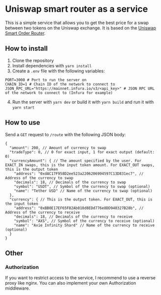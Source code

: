 # Uniswap smart router as a service
This is a simple service that allows you to get the 
best price for a swap between two tokens on the Uniswap exchange. 
It is based on the [Uniswap Smart Order Router](https://github.com/Uniswap/smart-order-router).

## How to install
1. Clone the repository
2. Install dependencies with `yarn install`
3. Create a `.env` file with the following variables:
```
PORT=3000 # Port to run the server on
CHAIN_ID=1 # Chain ID of the network to connect to
JSON_RPC_URL="https://mainnet.infura.io/v3/<api_key>" # JSON RPC URL of the network to connect to (Infura for example)
```
4. Run the server with `yarn dev` or build it with `yarn build` and run it with `yarn start`

## How to use
Send a `GET` request to `/route` with the following JSON body:
```json5
{
  "amount": 200, // Amount of currency to swap
  "tradeType": 0, // 0 for exact input, 1 for exact output (default: 0)
  "currencyAmount": { // The amount specified by the user. For EXACT_IN swaps, this is the input token amount. For EXACT_OUT swaps, this is the output token
    "address": "0xdAC17F958D2ee523a2206206994597C13D831ec7", // Address of the currency to swap
    "decimals": 18, // Decimals of the currency to swap
    "symbol": "USDT", // Symbol of the currency to swap (optional)
    "name": "Tether USD" // Name of the currency to swap (optional)
  },
  "currency": { // This is the output token. For EXACT_OUT, this is the input token
    "address": "0xBB0E17EF65F82Ab018d8EDd776e8DD940327B28b", // Address of the currency to receive
    "decimals": 18, // Decimals of the currency to receive
    "symbol": "AXS", // Symbol of the currency to receive (optional)
    "name": "Axie Infinity Shard" // Name of the currency to receive (optional)
  }
}
```
## Other
### Authorization
If you want to restrict access to the service,
I recommend to use a reverse proxy like nginx.
You can also implement your own Authorization middleware.